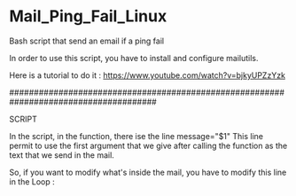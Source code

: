 # Mail_Ping_Fail_Linux
Bash script that send an email if a ping fail

In order to use this script, you have to install and configure mailutils.

Here is a tutorial to do it : https://www.youtube.com/watch?v=bjkyUPZzYzk

######################################################################################

SCRIPT

In the script, in the function, there ise the line message="$1"
This line permit to use the first argument that we give after calling the function as the text that we send in the mail.

So, if you want to modify what's inside the mail, you have to modify this line in the Loop :
